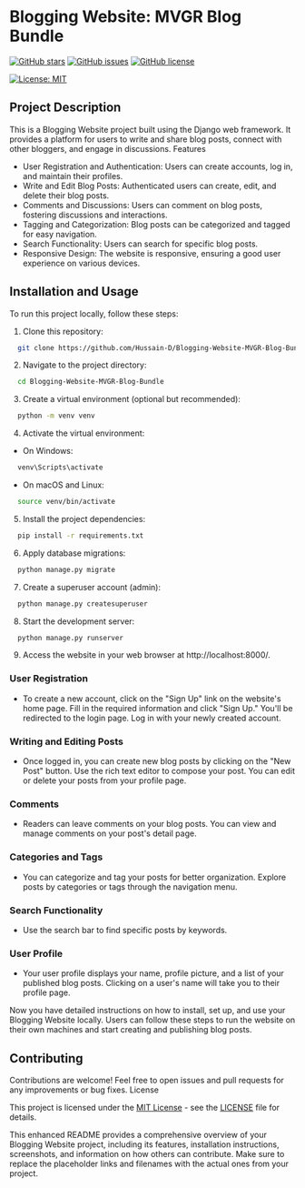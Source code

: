 # Blogging Website: MVGR Blog Bundle

[![GitHub stars](https://img.shields.io/github/stars/Hussain-D/Blogging-Website-MVGR-Blog-Bundle?style=social)](https://github.com/Hussain-D/Blogging-Website-MVGR-Blog-Bundle/stargazers)
[![GitHub issues](https://img.shields.io/github/issues/Hussain-D/Blogging-Website-MVGR-Blog-Bundle)](https://github.com/Hussain-D/Blogging-Website-MVGR-Blog-Bundle/issues)
[![GitHub license](https://img.shields.io/github/license/Hussain-D/Blogging-Website-MVGR-Blog-Bundle)](https://github.com/Hussain-D/Blogging-Website-MVGR-Blog-Bundle/blob/main/LICENSE)

[![License: MIT](https://img.shields.io/badge/License-MIT-yellow.svg)](https://opensource.org/licenses/MIT)

## Project Description

This is a Blogging Website project built using the Django web framework. It provides a platform for users to write and share blog posts, connect with other bloggers, and engage in discussions.
Features
-    User Registration and Authentication: Users can create accounts, log in, and maintain their profiles.
-    Write and Edit Blog Posts: Authenticated users can create, edit, and delete their blog posts.
-    Comments and Discussions: Users can comment on blog posts, fostering discussions and interactions.
-    Tagging and Categorization: Blog posts can be categorized and tagged for easy navigation.
-    Search Functionality: Users can search for specific blog posts.
-    Responsive Design: The website is responsive, ensuring a good user experience on various devices.

## Installation and Usage

To run this project locally, follow these steps:

1. Clone this repository:
```bash
  git clone https://github.com/Hussain-D/Blogging-Website-MVGR-Blog-Bundle.git
```
2. Navigate to the project directory:
```bash
  cd Blogging-Website-MVGR-Blog-Bundle
```
3. Create a virtual environment (optional but recommended):
```bash
  python -m venv venv
```
4. Activate the virtual environment:
  - On Windows:
```bash
  venv\Scripts\activate
```
  - On macOS and Linux:
```bash
  source venv/bin/activate
```
5. Install the project dependencies:
```bash
  pip install -r requirements.txt
```
6. Apply database migrations:
```bash
  python manage.py migrate
```
7. Create a superuser account (admin):
```bash
  python manage.py createsuperuser
```
8. Start the development server:
```bash
  python manage.py runserver
```
9. Access the website in your web browser at http://localhost:8000/.

### User Registration

-    To create a new account, click on the "Sign Up" link on the website's home page.
    Fill in the required information and click "Sign Up."
    You'll be redirected to the login page.
    Log in with your newly created account.

### Writing and Editing Posts

-    Once logged in, you can create new blog posts by clicking on the "New Post" button.
    Use the rich text editor to compose your post.
    You can edit or delete your posts from your profile page.

### Comments

-    Readers can leave comments on your blog posts.
    You can view and manage comments on your post's detail page.

### Categories and Tags

-    You can categorize and tag your posts for better organization.
    Explore posts by categories or tags through the navigation menu.

### Search Functionality

-    Use the search bar to find specific posts by keywords.

### User Profile

-    Your user profile displays your name, profile picture, and a list of your published blog posts.
    Clicking on a user's name will take you to their profile page.

Now you have detailed instructions on how to install, set up, and use your Blogging Website locally. Users can follow these steps to run the website on their own machines and start creating and publishing blog posts.


## Contributing

Contributions are welcome! Feel free to open issues and pull requests for any improvements or bug fixes.
License

This project is licensed under the [MIT License](https://opensource.org/licenses/MIT) - see the [LICENSE](LICENSE) file for details.

This enhanced README provides a comprehensive overview of your Blogging Website project, including its features, installation instructions, screenshots, and information on how others can contribute. Make sure to replace the placeholder links and filenames with the actual ones from your project.
